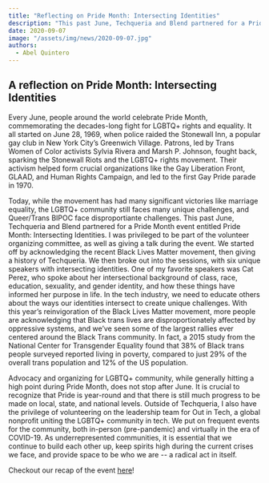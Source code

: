 ```yaml
---
title: "Reflecting on Pride Month: Intersecting Identities"
description: "This past June, Techqueria and Blend partnered for a Pride Month event entitled Pride Month: Intersecting Identities. The following is a reflection by Portland Chapter Director Abel Quintero"
date: 2020-09-07
image: "/assets/img/news/2020-09-07.jpg"
authors:
  - Abel Quintero
---
```


## A reflection on Pride Month: Intersecting Identities

Every June, people around the world celebrate Pride Month, commemorating the decades-long fight for LGBTQ+ rights and equality. It all started on June 28, 1969, when police raided the Stonewall Inn, a popular gay club in New York City’s Greenwich Village. Patrons, led by Trans Women of Color activists Sylvia Rivera and Marsh P. Johnson, fought back, sparking the Stonewall Riots and the LGBTQ+ rights movement. Their activism helped form crucial organizations like the Gay Liberation Front, GLAAD, and Human Rights Campaign, and led to the first Gay Pride parade in 1970.

Today, while the movement has had many significant victories like marriage equality, the LGBTQ+ community still faces many unique challenges, and Queer/Trans BIPOC face disproportiante challenges. This past June, Techqueria and Blend partnered for a Pride Month event entitled Pride Month: Intersecting Identities. I was privileged to be part of the volunteer organizing committee, as well as giving a talk during the event. We started off by acknowledging the recent Black Lives Matter movement, then giving a history of Techqueria. We then broke out into the sessions, with six unique speakers with intersecting identities. One of my favorite speakers was Cat Perez, who spoke about her intersectional background of class, race, education, sexuality, and gender identity, and how these things have informed her purpose in life. In the tech industry, we need to educate others about the ways our identities intersect to create unique challenges. With this year’s reinvigoration of the Black Lives Matter movement, more people are acknowledging that Black trans lives are disproportionately affected by oppressive systems, and we’ve seen some of the largest rallies ever centered around the Black Trans community. In fact, a 2015 study from the National Center for Transgender Equality found that 38% of Black trans people surveyed reported living in poverty, compared to just 29% of the overall trans population and 12% of the US population.

Advocacy and organizing for LGBTQ+ community, while generally hitting a high point during Pride Month, does not stop after June. It is crucial to recognize that Pride is year-round and that there is still much progress to be made on local, state, and national levels. Outside of Techqueria, I also have the privilege of volunteering on the leadership team for Out in Tech, a global nonprofit uniting the LGBTQ+ community in tech. We put on frequent events for the community, both in-person (pre-pandemic) and virtually in the era of COVID-19. As underrepresented communities, it is essential that we continue to build each other up, keep spirits high during the current crises we face, and provide space to be who we are -- a radical act in itself.

Checkout our recap of the event [here](https://www.youtube.com/watch?v=d17Qcf2CU7o)!